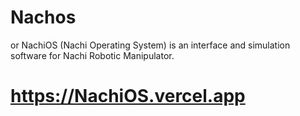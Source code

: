 # Nachos

or NachiOS (Nachi Operating System) is an interface and simulation software for Nachi Robotic Manipulator.

# https://NachiOS.vercel.app